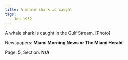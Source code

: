 ```yaml
---  
title: A whale shark is caught  
tags:  
  - Jan 1932  
---  
```

  
A whale shark is caught in the Gulf Stream. [Photo]  
  
Newspapers: **Miami Morning News or The Miami Herald**  
  
Page: **5**, Section: **N/A** 
